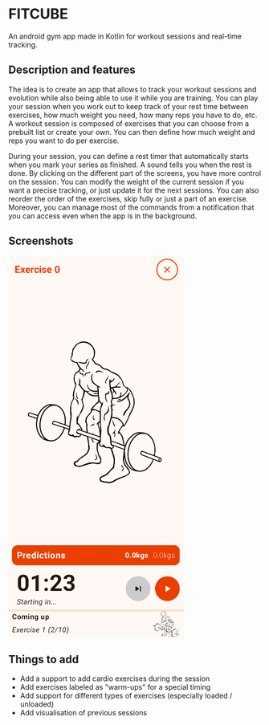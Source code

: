 # FITCUBE

An android gym app made in Kotlin for workout sessions and real-time tracking.

## Description and features

The idea is to create an app that allows to track your workout sessions and evolution while also being able to use it while you are training.
You can play your session when you work out to keep track of your rest time between exercises, how much weight you need, how many reps you have to do, etc.
A workout session is composed of exercises that you can choose from a prebuilt list or create your own. 
You can then define how much weight and reps you want to do per exercise.

During your session, you can define a rest timer that automatically starts when you mark your series as finished. A sound tells you when the rest is done.
By clicking on the different part of the screens, you have more control on the session.
You can modify the weight of the current session if you want a precise tracking, or just update it for the next sessions.
You can also reorder the order of the exercises, skip fully or just a part of an exercise.
Moreover, you can manage most of the commands from a notification that you can access even when the app is in the background.

## Screenshots

![image](github/screen_session.png)

## Things to add

- Add a support to add cardio exercises during the session
- Add exercises labeled as "warm-ups" for a special timing
- Add support for different types of exercises (especially loaded / unloaded)
- Add visualisation of previous sessions